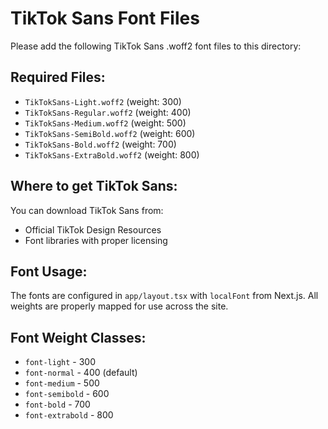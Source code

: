 # TikTok Sans Font Files

Please add the following TikTok Sans .woff2 font files to this directory:

## Required Files:
- `TikTokSans-Light.woff2` (weight: 300)
- `TikTokSans-Regular.woff2` (weight: 400)
- `TikTokSans-Medium.woff2` (weight: 500)
- `TikTokSans-SemiBold.woff2` (weight: 600)
- `TikTokSans-Bold.woff2` (weight: 700)
- `TikTokSans-ExtraBold.woff2` (weight: 800)

## Where to get TikTok Sans:
You can download TikTok Sans from:
- Official TikTok Design Resources
- Font libraries with proper licensing

## Font Usage:
The fonts are configured in `app/layout.tsx` with `localFont` from Next.js.
All weights are properly mapped for use across the site.

## Font Weight Classes:
- `font-light` - 300
- `font-normal` - 400 (default)
- `font-medium` - 500
- `font-semibold` - 600
- `font-bold` - 700
- `font-extrabold` - 800
